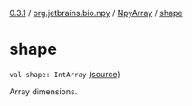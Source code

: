[0.3.1](../../index.md) / [org.jetbrains.bio.npy](../index.md) / [NpyArray](index.md) / [shape](.)

# shape

`val shape: IntArray` [(source)](https://github.com/JetBrains-Research/npy/blob/0.3.1/src/main/kotlin/org/jetbrains/bio/npy/Npy.kt#L315)

Array dimensions.

